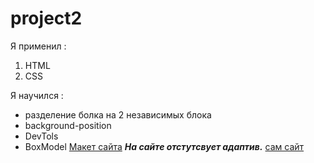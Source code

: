 # project2 
Я применил : 
  1. HTML
  2. CSS
  
Я научился :
-  разделение болка на 2 независимых блока
-  background-position
-  DevTols
-  BoxModel
[Макет сайта](https://www.figma.com/file/sk7ufi1aXjQOvmazCHbVmM/Model-web-design-(Community)?node-id=2%3A2)
***На сайте отстутсвует адаптив.***
[сам сайт](https://qw3qw3.github.io/My__2__project/)
